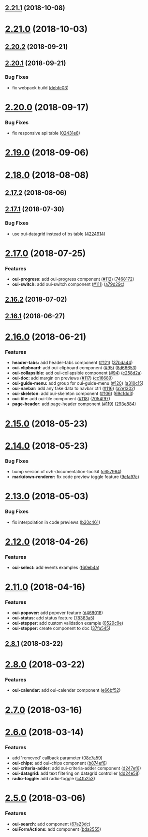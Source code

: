 <a name="2.21.1"></a>
## [2.21.1](https://github.com/ovh-ux/ovh-ui-kit-documentation/compare/v2.21.0...v2.21.1) (2018-10-08)



<a name="2.21.0"></a>
# [2.21.0](https://github.com/ovh-ux/ovh-ui-kit-documentation/compare/v2.20.2...v2.21.0) (2018-10-03)



<a name="2.20.2"></a>
## [2.20.2](https://github.com/ovh-ux/ovh-ui-kit-documentation/compare/v2.20.1...v2.20.2) (2018-09-21)



<a name="2.20.1"></a>
## [2.20.1](https://github.com/ovh-ux/ovh-ui-kit-documentation/compare/v2.20.0...v2.20.1) (2018-09-21)


### Bug Fixes

* fix webpack build ([debfe03](https://github.com/ovh-ux/ovh-ui-kit-documentation/commit/debfe03))



<a name="2.20.0"></a>
# [2.20.0](https://github.com/ovh-ux/ovh-ui-kit-documentation/compare/v2.19.0...v2.20.0) (2018-09-17)


### Bug Fixes

* fix responsive api table ([02431e8](https://github.com/ovh-ux/ovh-ui-kit-documentation/commit/02431e8))



<a name="2.19.0"></a>
# [2.19.0](https://github.com/ovh-ux/ovh-ui-kit-documentation/compare/v2.18.0...v2.19.0) (2018-09-06)



<a name="2.18.0"></a>
# [2.18.0](https://github.com/ovh-ux/ovh-ui-kit-documentation/compare/v2.17.2...v2.18.0) (2018-08-08)



<a name="2.17.2"></a>
## [2.17.2](https://github.com/ovh-ux/ovh-ui-kit-documentation/compare/v2.17.1...v2.17.2) (2018-08-06)



<a name="2.17.1"></a>
## [2.17.1](https://github.com/ovh-ux/ovh-ui-kit-documentation/compare/v2.17.0...v2.17.1) (2018-07-30)


### Bug Fixes

* use oui-datagrid instead of bs table ([4224914](https://github.com/ovh-ux/ovh-ui-kit-documentation/commit/4224914))



<a name="2.17.0"></a>
# [2.17.0](https://github.com/ovh-ux/ovh-ui-kit-documentation/compare/v2.16.2...v2.17.0) (2018-07-25)


### Features

* **oui-progress:** add oui-progress component ([#112](https://github.com/ovh-ux/ovh-ui-kit-documentation/issues/112)) ([7468172](https://github.com/ovh-ux/ovh-ui-kit-documentation/commit/7468172))
* **oui-switch:** add oui-switch component ([#111](https://github.com/ovh-ux/ovh-ui-kit-documentation/issues/111)) ([a79d29c](https://github.com/ovh-ux/ovh-ui-kit-documentation/commit/a79d29c))



<a name="2.16.2"></a>
## [2.16.2](https://github.com/ovh-ux/ovh-ui-kit-documentation/compare/v2.16.1...v2.16.2) (2018-07-02)



<a name="2.16.1"></a>
## [2.16.1](https://github.com/ovh-ux/ovh-ui-kit-documentation/compare/v2.16.0...v2.16.1) (2018-06-27)



<a name="2.16.0"></a>
# [2.16.0](https://github.com/ovh-ux/ovh-ui-kit-documentation/compare/v2.15.0...v2.16.0) (2018-06-21)


### Features

* **header-tabs:** add header-tabs component ([#121](https://github.com/ovh-ux/ovh-ui-kit-documentation/issues/121)) ([37bda44](https://github.com/ovh-ux/ovh-ui-kit-documentation/commit/37bda44))
* **oui-clipboard:** add oui-clipboard component ([#95](https://github.com/ovh-ux/ovh-ui-kit-documentation/issues/95)) ([8d66653](https://github.com/ovh-ux/ovh-ui-kit-documentation/commit/8d66653))
* **oui-collapsible:** add oui-collapsible component ([#94](https://github.com/ovh-ux/ovh-ui-kit-documentation/issues/94)) ([c258d2a](https://github.com/ovh-ux/ovh-ui-kit-documentation/commit/c258d2a))
* **oui-doc:** add margin on previews ([#117](https://github.com/ovh-ux/ovh-ui-kit-documentation/issues/117)) ([cc16689](https://github.com/ovh-ux/ovh-ui-kit-documentation/commit/cc16689))
* **oui-guide-menu:** add group for oui-guide-menu ([#120](https://github.com/ovh-ux/ovh-ui-kit-documentation/issues/120)) ([a310c15](https://github.com/ovh-ux/ovh-ui-kit-documentation/commit/a310c15))
* **oui-navbar:** add any fake data to navbar ctrl ([#116](https://github.com/ovh-ux/ovh-ui-kit-documentation/issues/116)) ([a2e1302](https://github.com/ovh-ux/ovh-ui-kit-documentation/commit/a2e1302))
* **oui-skeleton:** add oui-skeleton component ([#106](https://github.com/ovh-ux/ovh-ui-kit-documentation/issues/106)) ([69c1dd3](https://github.com/ovh-ux/ovh-ui-kit-documentation/commit/69c1dd3))
* **oui-tile:** add oui-tile component ([#118](https://github.com/ovh-ux/ovh-ui-kit-documentation/issues/118)) ([7054f97](https://github.com/ovh-ux/ovh-ui-kit-documentation/commit/7054f97))
* **page-header:** add page-header component ([#119](https://github.com/ovh-ux/ovh-ui-kit-documentation/issues/119)) ([293e884](https://github.com/ovh-ux/ovh-ui-kit-documentation/commit/293e884))



<a name="2.15.0"></a>
# [2.15.0](https://github.com/ovh-ux/ovh-ui-kit-documentation/compare/v2.14.0...v2.15.0) (2018-05-23)



<a name="2.14.0"></a>
# [2.14.0](https://github.com/ovh-ux/ovh-ui-kit-documentation/compare/v2.13.0...v2.14.0) (2018-05-23)


### Bug Fixes

* bump version of ovh-documentation-toolkit ([c657964](https://github.com/ovh-ux/ovh-ui-kit-documentation/commit/c657964))
* **markdown-renderer:** fix code preview toggle feature ([9efa97c](https://github.com/ovh-ux/ovh-ui-kit-documentation/commit/9efa97c))



<a name="2.13.0"></a>
# [2.13.0](https://github.com/ovh-ux/ovh-ui-kit-documentation/compare/v2.12.0...v2.13.0) (2018-05-03)


### Bug Fixes

* fix interpolation in code previews ([b30c461](https://github.com/ovh-ux/ovh-ui-kit-documentation/commit/b30c461))



<a name="2.12.0"></a>
# [2.12.0](https://github.com/ovh-ux/ovh-ui-kit-documentation/compare/v2.11.0...v2.12.0) (2018-04-26)


### Features

* **oui-select:** add events examples ([f60eb4a](https://github.com/ovh-ux/ovh-ui-kit-documentation/commit/f60eb4a))



<a name="2.11.0"></a>
# [2.11.0](https://github.com/ovh-ux/ovh-ui-kit-documentation/compare/v2.10.0...v2.11.0) (2018-04-16)


### Features

* **oui-popover:** add popover feature ([d468018](https://github.com/ovh-ux/ovh-ui-kit-documentation/commit/d468018))
* **oui-status:** add status feature ([78383a5](https://github.com/ovh-ux/ovh-ui-kit-documentation/commit/78383a5))
* **oui-stepper:** add custom validation example ([0529c9e](https://github.com/ovh-ux/ovh-ui-kit-documentation/commit/0529c9e))
* **oui-stepper:** create component to doc ([37fa545](https://github.com/ovh-ux/ovh-ui-kit-documentation/commit/37fa545))



<a name="2.8.1"></a>
## [2.8.1](https://github.com/ovh-ux/ovh-ui-kit-documentation/compare/v2.8.0...v2.8.1) (2018-03-22)



<a name="2.8.0"></a>
# [2.8.0](https://github.com/ovh-ux/ovh-ui-kit-documentation/compare/v2.7.0...v2.8.0) (2018-03-22)


### Features

* **oui-calendar:** add oui-calendar component ([e66bf52](https://github.com/ovh-ux/ovh-ui-kit-documentation/commit/e66bf52))



<a name="2.7.0"></a>
# [2.7.0](https://github.com/ovh-ux/ovh-ui-kit-documentation/compare/v2.6.0...v2.7.0) (2018-03-16)



<a name="2.6.0"></a>
# [2.6.0](https://github.com/ovh-ux/ovh-ui-kit-documentation/compare/v2.5.0...v2.6.0) (2018-03-14)


### Features

* add 'removed' callback parameter ([08c7a59](https://github.com/ovh-ux/ovh-ui-kit-documentation/commit/08c7a59))
* **oui-chips:** add oui-chips component ([b874ef6](https://github.com/ovh-ux/ovh-ui-kit-documentation/commit/b874ef6))
* **oui-criteria-adder:** add oui-criteria-adder component ([d247ef6](https://github.com/ovh-ux/ovh-ui-kit-documentation/commit/d247ef6))
* **oui-datagrid:** add text filtering on datagrid controller ([dd24e58](https://github.com/ovh-ux/ovh-ui-kit-documentation/commit/dd24e58))
* **radio-toggle:** add radio-toggle ([c4fb253](https://github.com/ovh-ux/ovh-ui-kit-documentation/commit/c4fb253))



<a name="2.5.0"></a>
# [2.5.0](https://github.com/ovh-ux/ovh-ui-kit-documentation/compare/v2.4.0...v2.5.0) (2018-03-06)


### Features

* **oui-search:** add component ([67a23dc](https://github.com/ovh-ux/ovh-ui-kit-documentation/commit/67a23dc))
* **ouiFormActions:** add component ([bda2555](https://github.com/ovh-ux/ovh-ui-kit-documentation/commit/bda2555))



